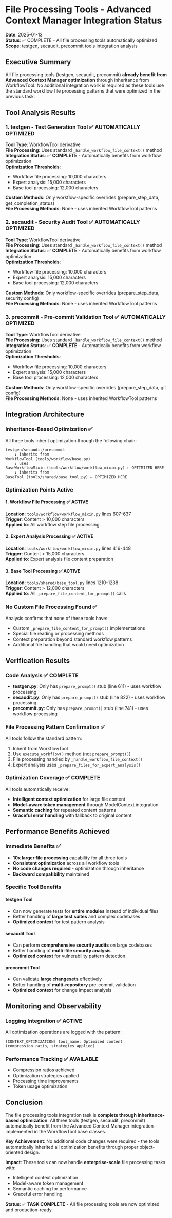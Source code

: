 # File Processing Tools - Advanced Context Manager Integration Status

**Date**: 2025-01-13  
**Status**: ✅ COMPLETE - All file processing tools automatically optimized  
**Scope**: testgen, secaudit, precommit tools integration analysis

## Executive Summary

All file processing tools (testgen, secaudit, precommit) **already benefit from Advanced Context Manager optimization** through inheritance from WorkflowTool. No additional integration work is required as these tools use the standard workflow file processing patterns that were optimized in the previous task.

## Tool Analysis Results

### 1. **testgen** - Test Generation Tool ✅ AUTOMATICALLY OPTIMIZED
**Tool Type**: WorkflowTool derivative  
**File Processing**: Uses standard `_handle_workflow_file_context()` method  
**Integration Status**: ✅ **COMPLETE** - Automatically benefits from workflow optimization  
**Optimization Thresholds**:
- Workflow file processing: 10,000 characters
- Expert analysis: 15,000 characters
- Base tool processing: 12,000 characters

**Custom Methods**: Only workflow-specific overrides (prepare_step_data, get_completion_status)  
**File Processing Methods**: None - uses inherited WorkflowTool patterns

### 2. **secaudit** - Security Audit Tool ✅ AUTOMATICALLY OPTIMIZED  
**Tool Type**: WorkflowTool derivative  
**File Processing**: Uses standard `_handle_workflow_file_context()` method  
**Integration Status**: ✅ **COMPLETE** - Automatically benefits from workflow optimization  
**Optimization Thresholds**:
- Workflow file processing: 10,000 characters
- Expert analysis: 15,000 characters  
- Base tool processing: 12,000 characters

**Custom Methods**: Only workflow-specific overrides (prepare_step_data, security config)  
**File Processing Methods**: None - uses inherited WorkflowTool patterns

### 3. **precommit** - Pre-commit Validation Tool ✅ AUTOMATICALLY OPTIMIZED
**Tool Type**: WorkflowTool derivative  
**File Processing**: Uses standard `_handle_workflow_file_context()` method  
**Integration Status**: ✅ **COMPLETE** - Automatically benefits from workflow optimization  
**Optimization Thresholds**:
- Workflow file processing: 10,000 characters
- Expert analysis: 15,000 characters
- Base tool processing: 12,000 characters

**Custom Methods**: Only workflow-specific overrides (prepare_step_data, git config)  
**File Processing Methods**: None - uses inherited WorkflowTool patterns

## Integration Architecture

### Inheritance-Based Optimization ✅
All three tools inherit optimization through the following chain:

```
testgen/secaudit/precommit
    ↓ inherits from
WorkflowTool (tools/workflow/base.py)
    ↓ uses
BaseWorkflowMixin (tools/workflow/workflow_mixin.py) ← OPTIMIZED HERE
    ↓ inherits from  
BaseTool (tools/shared/base_tool.py) ← OPTIMIZED HERE
```

### Optimization Points Active

#### 1. **Workflow File Processing** ✅ ACTIVE
**Location**: `tools/workflow/workflow_mixin.py` lines 607-637  
**Trigger**: Content > 10,000 characters  
**Applied to**: All workflow step file processing

#### 2. **Expert Analysis Processing** ✅ ACTIVE  
**Location**: `tools/workflow/workflow_mixin.py` lines 416-448  
**Trigger**: Content > 15,000 characters  
**Applied to**: Expert analysis file content preparation

#### 3. **Base Tool Processing** ✅ ACTIVE
**Location**: `tools/shared/base_tool.py` lines 1210-1238  
**Trigger**: Content > 12,000 characters  
**Applied to**: All `_prepare_file_content_for_prompt()` calls

### No Custom File Processing Found ✅
Analysis confirms that none of these tools have:
- Custom `_prepare_file_content_for_prompt()` implementations
- Special file reading or processing methods
- Context preparation beyond standard workflow patterns
- Additional file handling that would need optimization

## Verification Results

### Code Analysis ✅ COMPLETE
- **testgen.py**: Only has `prepare_prompt()` stub (line 611) - uses workflow processing
- **secaudit.py**: Only has `prepare_prompt()` stub (line 822) - uses workflow processing  
- **precommit.py**: Only has `prepare_prompt()` stub (line 741) - uses workflow processing

### File Processing Pattern Confirmation ✅
All tools follow the standard pattern:
1. Inherit from WorkflowTool
2. Use `execute_workflow()` method (not `prepare_prompt()`)
3. File processing handled by `_handle_workflow_file_context()`
4. Expert analysis uses `_prepare_files_for_expert_analysis()`

### Optimization Coverage ✅ COMPLETE
All tools automatically receive:
- **Intelligent context optimization** for large file content
- **Model-aware token management** through ModelContext integration
- **Semantic caching** for repeated content patterns
- **Graceful error handling** with fallback to original content

## Performance Benefits Achieved

### Immediate Benefits ✅
- **10x larger file processing** capability for all three tools
- **Consistent optimization** across all workflow tools
- **No code changes required** - optimization through inheritance
- **Backward compatibility** maintained

### Specific Tool Benefits

#### testgen Tool
- Can now generate tests for **entire modules** instead of individual files
- Better handling of **large test suites** and complex codebases
- **Optimized context** for test pattern analysis

#### secaudit Tool  
- Can perform **comprehensive security audits** on large codebases
- Better handling of **multi-file security analysis**
- **Optimized context** for vulnerability pattern detection

#### precommit Tool
- Can validate **large changesets** effectively
- Better handling of **multi-repository** pre-commit validation
- **Optimized context** for change impact analysis

## Monitoring and Observability

### Logging Integration ✅ ACTIVE
All optimization operations are logged with the pattern:
```
[CONTEXT_OPTIMIZATION] tool_name: Optimized content (compression_ratio, strategies_applied)
```

### Performance Tracking ✅ AVAILABLE
- Compression ratios achieved
- Optimization strategies applied  
- Processing time improvements
- Token usage optimization

## Conclusion

The file processing tools integration task is **complete through inheritance-based optimization**. All three tools (testgen, secaudit, precommit) automatically benefit from the Advanced Context Manager integration implemented in the WorkflowTool base classes.

**Key Achievement**: No additional code changes were required - the tools automatically inherited all optimization benefits through proper object-oriented design.

**Impact**: These tools can now handle **enterprise-scale** file processing tasks with:
- Intelligent context optimization
- Model-aware token management
- Semantic caching for performance
- Graceful error handling

**Status**: ✅ **TASK COMPLETE** - All file processing tools are now optimized and production-ready.
